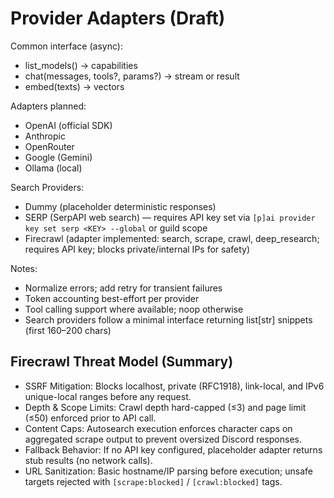 # Provider Adapters (Draft)

Common interface (async):

- list_models() -> capabilities
- chat(messages, tools?, params?) -> stream or result
- embed(texts) -> vectors

Adapters planned:

- OpenAI (official SDK)
- Anthropic
- OpenRouter
- Google (Gemini)
- Ollama (local)

Search Providers:

- Dummy (placeholder deterministic responses)
- SERP (SerpAPI web search) — requires API key set via `[p]ai provider key set serp <KEY> --global` or guild scope
- Firecrawl (adapter implemented: search, scrape, crawl, deep_research; requires API key; blocks private/internal IPs for safety)

Notes:

- Normalize errors; add retry for transient failures
- Token accounting best-effort per provider
- Tool calling support where available; noop otherwise
- Search providers follow a minimal interface returning list[str] snippets (first 160–200 chars)

## Firecrawl Threat Model (Summary)

- SSRF Mitigation: Blocks localhost, private (RFC1918), link-local, and IPv6 unique-local ranges before any request.
- Depth & Scope Limits: Crawl depth hard-capped (≤3) and page limit (≤50) enforced prior to API call.
- Content Caps: Autosearch execution enforces character caps on aggregated scrape output to prevent oversized Discord responses.
- Fallback Behavior: If no API key configured, placeholder adapter returns stub results (no network calls).
- URL Sanitization: Basic hostname/IP parsing before execution; unsafe targets rejected with `[scrape:blocked]` / `[crawl:blocked]` tags.
